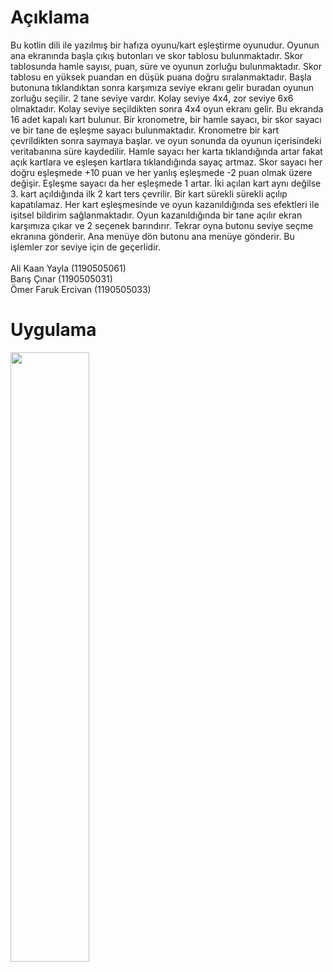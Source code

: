 # Açıklama
Bu kotlin dili ile yazılmış bir hafıza oyunu/kart eşleştirme oyunudur. Oyunun ana ekranında başla çıkış butonları ve skor tablosu bulunmaktadır. Skor tablosunda hamle sayısı, puan, süre ve oyunun zorluğu bulunmaktadır. Skor tablosu en yüksek puandan en düşük puana doğru sıralanmaktadır. Başla butonuna tıklandıktan sonra karşımıza seviye ekranı gelir buradan oyunun zorluğu seçilir. 2 tane seviye vardır. Kolay seviye 4x4, zor seviye 6x6 olmaktadır. Kolay seviye seçildikten sonra 4x4 oyun ekranı gelir. Bu ekranda 16 adet kapalı kart bulunur. Bir kronometre, bir hamle sayacı, bir skor sayacı ve bir tane de eşleşme sayacı bulunmaktadır. Kronometre bir kart çevrildikten sonra saymaya başlar. ve oyun sonunda da oyunun içerisindeki veritabanına süre kaydedilir. Hamle sayacı her karta tıklandığında artar fakat açık kartlara ve eşleşen kartlara tıklandığında sayaç artmaz. Skor sayacı her doğru eşleşmede +10 puan ve her yanlış eşleşmede -2 puan olmak üzere değişir. Eşleşme sayacı da her eşleşmede 1 artar. İki açılan kart aynı değilse 3. kart açıldığında ilk 2 kart ters çevrilir. Bir kart sürekli sürekli açılıp kapatılamaz. Her kart eşleşmesinde ve oyun kazanıldığında ses efektleri ile işitsel bildirim sağlanmaktadır. Oyun kazanıldığında bir tane açılır ekran karşımıza çıkar ve 2 seçenek barındırır. Tekrar oyna butonu seviye seçme ekranına gönderir. Ana menüye dön butonu ana menüye gönderir. Bu işlemler zor seviye için de geçerlidir. 
<br/><br/>
Ali Kaan Yayla (1190505061)
<br/>
Barış Çınar (1190505031)
<br/>
Ömer Faruk Ercivan (1190505033)
<br/>
# Uygulama
<img src="https://user-images.githubusercontent.com/102831736/163720833-2b27cf8b-dbb7-4eb2-bb36-6141d489fb60.gif" width="50%" height="50%" />
